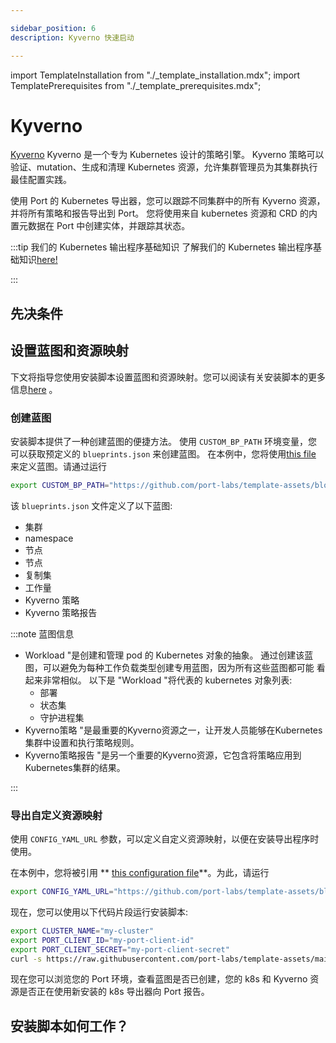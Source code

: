 ```yaml
---

sidebar_position: 6
description: Kyverno 快速启动

---
```


import TemplateInstallation from "./_template_installation.mdx";
import TemplatePrerequisites from "./_template_prerequisites.mdx";

# Kyverno

[Kyverno](https://kyverno.io/) Kyverno 是一个专为 Kubernetes 设计的策略引擎。 Kyverno 策略可以验证、mutation、生成和清理 Kubernetes 资源，允许集群管理员为其集群执行最佳配置实践。

使用 Port 的 Kubernetes 导出器，您可以跟踪不同集群中的所有 Kyverno 资源，并将所有策略和报告导出到 Port。 您将使用来自 kubernetes 资源和 CRD 的内置元数据在 Port 中创建实体，并跟踪其状态。

:::tip  我们的 Kubernetes 输出程序基础知识 了解我们的 Kubernetes 输出程序基础知识[here!](/build-your-software-catalog/sync-data-to-catalog/kubernetes/kubernetes.md)

:::

## 先决条件

<TemplatePrerequisites />

## 设置蓝图和资源映射

下文将指导您使用安装脚本设置蓝图和资源映射。您可以阅读有关安装脚本的更多信息[here](#how-does-the-installation-script-work) 。

### 创建蓝图

安装脚本提供了一种创建蓝图的便捷方法。 使用 `CUSTOM_BP_PATH` 环境变量，您可以获取预定义的 `blueprints.json` 来创建蓝图。 在本例中，您将使用[this file](https://github.com/port-labs/template-assets/blob/main/kubernetes/blueprints/kyverno-blueprints.json) 来定义蓝图。请通过运行

```bash showLineNumbers
export CUSTOM_BP_PATH="https://github.com/port-labs/template-assets/blob/main/kubernetes/blueprints/kyverno-blueprints.json"
```

该 `blueprints.json` 文件定义了以下蓝图: 

* 集群
* namespace
* 节点
* 节点
* 复制集
* 工作量
* Kyverno 策略
* Kyverno 策略报告

:::note  蓝图信息

* Workload "是创建和管理 pod 的 Kubernetes 对象的抽象。
通过创建该蓝图，可以避免为每种工作负载类型创建专用蓝图，因为所有这些蓝图都可能
看起来非常相似。
以下是 "Workload "将代表的 kubernetes 对象列表: 
    - 部署
    - 状态集
    - 守护进程集
* Kyverno策略 "是最重要的Kyverno资源之一，让开发人员能够在Kubernetes集群中设置和执行策略规则。
* Kyverno策略报告 "是另一个重要的Kyverno资源，它包含将策略应用到Kubernetes集群的结果。

:::

### 导出自定义资源映射

使用 `CONFIG_YAML_URL` 参数，可以定义自定义资源映射，以便在安装导出程序时使用。

在本例中，您将被引用 ** [this configuration file](https://github.com/port-labs/template-assets/blob/main/kubernetes/templates/kyverno-kubernetes_v1_config.yaml)**。为此，请运行

```bash showLineNumbers
export CONFIG_YAML_URL="https://github.com/port-labs/template-assets/blob/main/kubernetes/templates/kyverno-kubernetes_v1_config.yaml"
```

现在，您可以使用以下代码片段运行安装脚本: 

```bash showLineNumbers
export CLUSTER_NAME="my-cluster"
export PORT_CLIENT_ID="my-port-client-id"
export PORT_CLIENT_SECRET="my-port-client-secret"
curl -s https://raw.githubusercontent.com/port-labs/template-assets/main/kubernetes/install.sh | bash
```

现在您可以浏览您的 Port 环境，查看蓝图是否已创建，您的 k8s 和 Kyverno 资源是否正在使用新安装的 k8s 导出器向 Port 报告。

## 安装脚本如何工作？

<TemplateInstallation />